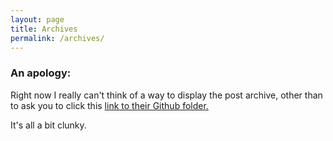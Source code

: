 ```yaml
---
layout: page
title: Archives
permalink: /archives/
---
```


### An apology:

Right now I really can't think of a way to display the post archive, other than to ask you to click this [link to their Github folder.](https://github.com/bazbt3/bazbt3.github.io/tree/master/_posts)

It's all a bit clunky.
